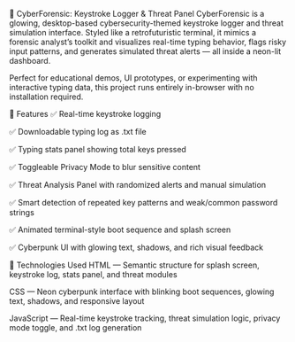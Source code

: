 🔐 CyberForensic: Keystroke Logger & Threat Panel
CyberForensic is a glowing, desktop-based cybersecurity-themed keystroke logger and threat simulation interface. Styled like a retrofuturistic terminal, it mimics a forensic analyst’s toolkit and visualizes real-time typing behavior, flags risky input patterns, and generates simulated threat alerts — all inside a neon-lit dashboard.

Perfect for educational demos, UI prototypes, or experimenting with interactive typing data, this project runs entirely in-browser with no installation required.

🚀 Features
✅ Real-time keystroke logging

✅ Downloadable typing log as .txt file

✅ Typing stats panel showing total keys pressed

✅ Toggleable Privacy Mode to blur sensitive content

✅ Threat Analysis Panel with randomized alerts and manual simulation

✅ Smart detection of repeated key patterns and weak/common password strings

✅ Animated terminal-style boot sequence and splash screen

✅ Cyberpunk UI with glowing text, shadows, and rich visual feedback

🧪 Technologies Used
HTML — Semantic structure for splash screen, keystroke log, stats panel, and threat modules

CSS — Neon cyberpunk interface with blinking boot sequences, glowing text, shadows, and responsive layout

JavaScript — Real-time keystroke tracking, threat simulation logic, privacy mode toggle, and .txt log generation
